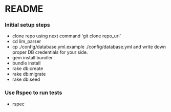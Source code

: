 # README

### Initial setup steps

* clone repo using next command 'git clone repo_url'
* cd lim_parser
* cp ./config/database.yml.example ./config/database.yml and write down proper DB credentials for your side.
* gem install bundler
* bundle install
* rake db:create
* rake db:migrate
* rake db:seed

### Use Rspec to run tests

* rspec
